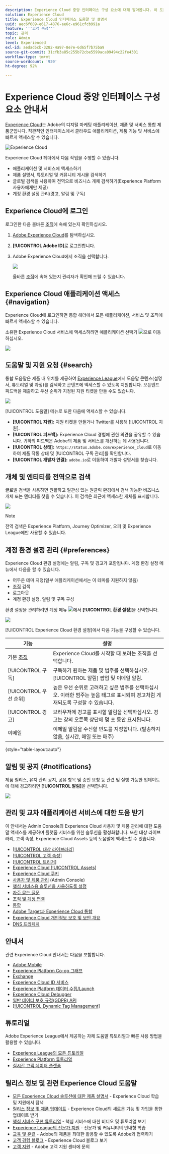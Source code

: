```yaml
---
description: Experience Cloud 중앙 인터페이스 구성 요소에 대해 알아봅니다. 이 도움말에는 Admin Console에서의 사용자 및 제품 관리, Experience Cloud 서비스를 위한 애플리케이션 활성화, 그리고 대상 라이브러리, 고객 속성, Experience Cloud Assets 등에 대한 도움말이 포함되어 있습니다.
solution: Experience Cloud
title: Experience Cloud 인터페이스 도움말 및 설명서
uuid: aec6f689-e617-4876-ae6c-e961cfcb991a
feature: '''고객 속성'''
topic: 관리
role: Admin
level: Experienced
exl-id: aedad5cb-3282-4a97-8e7e-6d65f7b75ba9
source-git-commit: 31cfb3a85c255b72cbe5599aca09494c22fe4301
workflow-type: tm+mt
source-wordcount: '920'
ht-degree: 92%

---
```


# Experience Cloud 중앙 인터페이스 구성 요소 안내서

[Experience Cloud](https://experience.adobe.com)는 Adobe의 디지털 마케팅 애플리케이션, 제품 및 서비스 통합 제품군입니다. 직관적인 인터페이스에서 클라우드 애플리케이션, 제품 기능 및 서비스에 빠르게 액세스할 수 있습니다.

![Experience Cloud](assets/landing.png)

Experience Cloud 헤더에서 다음 작업을 수행할 수 있습니다.

* 애플리케이션 및 서비스에 액세스하기
* 제품 설명서, 튜토리얼 및 커뮤니티 게시물 검색하기
* 글로벌 검색을 사용하여 전역으로 비즈니스 개체 검색하기(Experience Platform 사용자에게만 제공)
* 계정 환경 설정 관리(경고, 알림 및 구독)

## Experience Cloud에 로그인

로그인한 다음 올바른 [조직](organizations.md)에 속해 있는지 확인하십시오.

1. [Adobe Experience Cloud](https://experience.adobe.com)를 탐색하십시오.
1. **[!UICONTROL Adobe ID]**&#x200B;로 로그인합니다.
1. Adobe Experience Cloud에서 조직을 선택합니다.

   ![](assets/organizations-menu.png)

   올바른 [조직](organizations.md)에 속해 있는지 관리자가 확인해 드릴 수 있습니다.

## Experience Cloud 애플리케이션 액세스 {#navigation}

Experience Cloud에 로그인하면 통합 헤더에서 모든 애플리케이션, 서비스 및 조직에 빠르게 액세스할 수 있습니다.

소유한 Experience Cloud 서비스에 액세스하려면 애플리케이션 선택기 ![](assets/menu-icon.png)으로 이동하십시오.

![](assets/platform-core-services.png)

## 도움말 및 지원 요청 {#search}

통합 도움말은 제품 내 위치를 제공하여 [Experience League](https://experienceleague.adobe.com/#home)에서 도움말 콘텐츠(설명서, 튜토리얼 및 과정)를 검색하고 콘텐츠에 액세스할 수 있도록 지원합니다. 오픈엔드 피드백을 제출하고 우선 순위가 지정된 지원 티켓을 만들 수도 있습니다.

![](assets/search-menu.png)

[!UICONTROL 도움말] 메뉴로 또한 다음에 액세스할 수 있습니다.

* **[!UICONTROL 지원]:** 지원 티켓을 만들거나 Twitter를 사용해 [!UICONTROL 지원].
* **[!UICONTROL 피드백]:** Experience Cloud 경험에 관한 의견을 공유할 수 있습니다. 귀하의 피드백은 Adobe의 제품 및 서비스를 개선하는 데 사용됩니다.
* **[!UICONTROL 상태]:** `https://status.adobe.com/experience_cloud`로 이동하여 제품 작동 상태 및 [!UICONTROL 구독 관리]를 확인합니다.
* **[!UICONTROL 개발자 연결]:** `adobe.io`로 이동하여 개발자 설명서를 찾습니다.

## 개체 및 엔티티를 전역으로 검색

글로벌 검색을 사용하면 원활하고 일관성 있는 원클릭 환경에서 검색 가능한 비즈니스 개체 또는 엔티티를 찾을 수 있습니다. 이 검색은 최근에 액세스한 개체를 표시합니다.

![](assets/platform-search.png)

>[!NOTE]
>
>전역 검색은 Experience Platform, Journey Optimizer, 오퍼 및 Experience League에만 사용할 수 있습니다.

## 계정 환경 설정 관리 {#preferences}

Experience Cloud 환경 설정에는 알림, 구독 및 경고가 포함됩니다. 계정 환경 설정 메뉴에서 다음을 할 수 있습니다.

* 어두운 테마 지정(일부 애플리케이션에서는 이 테마를 지원하지 않음)
* [조직](organizations.md) 검색
* 로그아웃
* 계정 환경 설정, 알림 및 구독 구성

환경 설정을 관리하려면 계정 메뉴 ![](assets/preferences-icon-sm.png)에서 **[!UICONTROL 환경 설정]**&#x200B;을 선택합니다.

![](assets/preferences-page.png)

[!UICONTROL Experience Cloud 환경 설정]에서 다음 기능을 구성할 수 있습니다.

| 기능 | 설명 |
|--- |--- |
| 기본 [조직](organizations.md) | Experience Cloud를 시작할 때 보려는 조직을 선택합니다. |
| [!UICONTROL 구독] | 구독하기 원하는 제품 및 범주를 선택하십시오. [!UICONTROL 알림] 팝업 및 이메일 알림. |
| [!UICONTROL 우선 순위] | 높은 우선 순위로 고려하고 싶은 범주를 선택하십시오. 이러한 범주는 높음 태그로 표시되며 경고처럼 게재되도록 구성할 수 있습니다. |
| [!UICONTROL 경고] | 브라우저에 경고를 표시할 알림을 선택하십시오. 경고는 창의 오른쪽 상단에 몇 초 동안 표시됩니다. |
| 이메일 | 이메일 알림을 수신할 빈도를 지정합니다. (발송하지 않음, 실시간, 매일 또는 매주) |

{style=&quot;table-layout:auto&quot;}

## 알림 및 공지 {#notifications}

제품 릴리스, 유지 관리 공지, 공유 항목 및 승인 요청 등 관련 및 실행 가능한 업데이트에 대해 경고하려면 **[!UICONTROL 알림]**&#x200B;을 선택합니다.

![](assets/notifications-menu-small.png)

## 관리 및 교차 애플리케이션 서비스에 대한 도움 받기

이 안내서는 Admin Console의 Experience Cloud 사용자 및 제품 관리에 대한 도움말 액세스를 제공하며 플랫폼 서비스를 위한 솔루션을 활성화합니다. 또한 대상 라이브러리, 고객 속성, Experience Cloud Assets 등의 도움말에 액세스할 수 있습니다.

* [[!UICONTROL 대상 라이브러리]](audience-library.md)
* [[!UICONTROL 고객 속성]](attributes.md)
* [[!UICONTROL 트리거]](triggers.md)
* [Experience Cloud [!UICONTROL Assets]](experience-cloud-assets.md)
* [Experience Cloud 쿠키](cookies-privacy.md)
* [사용자 및 제품 관리](admin-getting-started.md) (Admin Console)
* [핵심 서비스용 솔루션을 사용하도록 설정](core-services.md)
* [자주 묻는 질문](admin-getting-started.md)
* [조직 및 계정 연결](organizations.md)
* [통합](marketing-cloud-integrations.md)
* [Adobe Target과 Experience Cloud 통합](https://experienceleague.adobe.com/docs/target/using/integrate/a4t/a4t.html?lang=ko-KR)
* [Experience Cloud 개인정보 보호 및 보안 개요](assets/Adobe-Marketing-Cloud-Privacy-and-Security-Overview.pdf)
* [DNS 프리페치](admin-getting-started.md#concept_6BC8C6856E3644F8956D7AD0A96383B7)

## 안내서

관련 Experience Cloud 안내서는 다음을 포함합니다.

* [Adobe Mobile](https://experienceleague.adobe.com/docs/mobile-services/using/home.html?lang=ko-KR)
* [Experience Platform Co-op 그래프](https://experienceleague.adobe.com/docs/device-co-op/using/home.html?lang=ko-KR)
* [Exchange](https://exchange.adobe.com/experiencecloud)
* [Experience Cloud ID 서비스](https://experienceleague.adobe.com/docs/id-service/using/home.html?lang=ko-KR)
* [Experience Platform 데이터 수집/Launch](https://experienceleague.adobe.com/docs/launch.html?lang=ko-KR)
* [Experience Cloud Debugger](https://experienceleague.adobe.com/docs/debugger/using/experience-cloud-debugger.html?lang=ko-KR)
* [일반 데이터 보호 규정(GDPR) API](https://www.adobe.io/apis/experiencecloud/gdpr.html)
* [[!UICONTROL Dynamic Tag Management]](https://experienceleague.adobe.com/docs/dtm/using/dtm-home.html?lang=ko-KR)

## 튜토리얼

Adobe Experience League에서 제공하는 자체 도움말 튜토리얼과 빠른 사용 방법을 활용할 수 있습니다.

* [Experience League의 모든 튜토리얼](https://experienceleague.adobe.com/?lang=ko-KR#quick-how-tos)
* [Experience Platform 튜토리얼](https://experienceleague.adobe.com/docs/launch-learn/tutorials/overview.html?lang=ko-KR)
* [실시간 고객 데이터 플랫폼](https://experienceleague.adobe.com/docs/platform-learn/tutorials/application-services/rtcdp/understanding-the-real-time-customer-data-platform.html?lang=ko-KR)

## 릴리스 정보 및 관련 Experience Cloud 도움말

* [모든 Experience Cloud 솔루션에 대한 제품 설명서](https://experienceleague.adobe.com/docs/home.html?lang=ko-KR) - Experience Cloud 학습 및 지원에서 탐색
* [릴리스 정보 및 제품 업데이트](https://experienceleague.adobe.com/docs/release-notes/experience-cloud/current.html?lang=ko-KR) - Experience Cloud의 새로운 기능 및 가입을 통한 업데이트 받기
* [핵심 서비스 구현 튜토리얼](https://experienceleague.adobe.com/docs/launch-learn/tutorials/overview.html?lang=en) - 핵심 서비스에 대한 비디오 및 튜토리얼 보기
* [Experience League의 전문가 지원](https://experienceleague.adobe.com/) - 전문가 및 커뮤니티의 안내형 학습
* [교육 및 훈련](https://helpx.adobe.com/kr/learning.html?promoid=KAUDK) - Adobe의 제품을 최대한 활용할 수 있도록 Adobe와 협력하기
* [고객 경험 블로그](https://blog.adobe.com/en/topics/digital-transformation.html) - Experience Cloud 블로그 보기
* [고객 지원](https://experienceleague.adobe.com/?support-solution=General#support) - Adobe 고객 지원 센터에 문의
